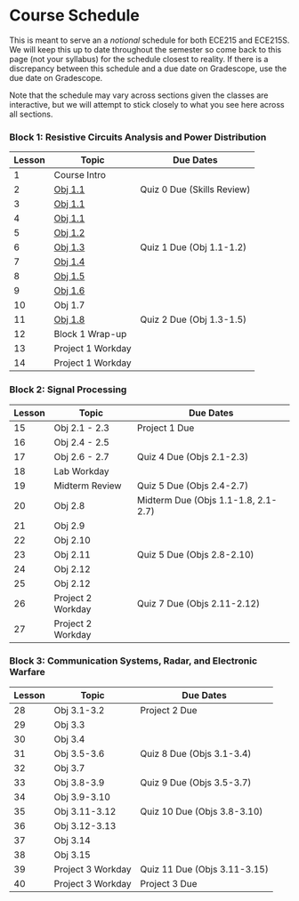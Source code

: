 # Course Schedule

This is meant to serve an a _notional_ schedule for both ECE215 and ECE215S. We will keep this up to date throughout the semester so come back to this page (not your syllabus) for the schedule closest to reality. If there is a discrepancy between this schedule and a due date on Gradescope, use the due date on Gradescope. 

Note that the schedule may vary across sections given the classes are interactive, but we will attempt to stick closely to what you see here across all sections.  

 ### Block 1: Resistive Circuits Analysis and Power Distribution  
| Lesson | Topic | Due Dates |
|----------|----------|----------|
| 1 | Course Intro |  |  
| 2 | [Obj 1.1](Block1Reading/Obj01/ECE215_Obj01_Reading) | Quiz 0 Due (Skills Review) |
| 3 | [Obj 1.1](Block1Reading/Obj01/ECE215_Obj01_Reading) |  |  
| 4 | [Obj 1.1](Block1Reading/Obj01/ECE215_Obj01_Reading)  |   |  
| 5 | [Obj 1.2](Block1Reading/Obj02/ECE215_Obj02_Reading) |   |  
| 6 | [Obj 1.3](Block1Reading/Obj03/ECE215_Obj03_Reading) | Quiz 1 Due (Obj 1.1-1.2)  |  
| 7 | [Obj 1.4](https://control.com/technical-articles/active-power-reactive-power-apparent-power-and-the-role-of-power-factor/) |  |  
| 8 | [Obj 1.5](Block1Reading/Obj05/ECE215_Obj05_Reading) |   |  
| 9 | [Obj 1.6](Block1Reading/Obj06/ECE215_Obj06_Reading) |   |
| 10 | Obj 1.7 |   |
| 11 | [Obj 1.8](Block1Reading/Obj08/ECE215_Obj08_Reading) | Quiz 2 Due (Obj 1.3-1.5)   |
| 12 | Block 1 Wrap-up |   |
| 13 | Project 1 Workday |   |
| 14 | Project 1 Workday |   |

### Block 2: Signal Processing
| Lesson | Topic | Due Dates |
|----------|----------|----------|
| 15 | Obj 2.1 - 2.3 | Project 1 Due | 
| 16 | Obj 2.4 - 2.5 |  |
| 17 | Obj 2.6 - 2.7 | Quiz 4 Due (Objs 2.1-2.3) |
| 18 | Lab Workday |  |
| 19 | Midterm Review | Quiz 5 Due (Objs 2.4-2.7) |
| 20 | Obj 2.8 | Midterm Due (Objs 1.1-1.8, 2.1-2.7) |
| 21 | Obj 2.9 |  |
| 22 | Obj 2.10 |  |
| 23 | Obj 2.11 | Quiz 5 Due (Objs 2.8-2.10) |
| 24 | Obj 2.12 |  |
| 25 | Obj 2.12 |  |
| 26 | Project 2 Workday | Quiz 7 Due (Objs 2.11-2.12) |
| 27 | Project 2 Workday |   |

### Block 3: Communication Systems, Radar, and Electronic Warfare
| Lesson | Topic | Due Dates |
|----------|----------|----------|
| 28 | Obj 3.1-3.2 | Project 2 Due | 
| 29 | Obj 3.3 |  |
| 30 | Obj 3.4 |  |
| 31 | Obj 3.5-3.6 | Quiz 8 Due (Objs 3.1-3.4) |
| 32 | Obj 3.7 |  |
| 33 | Obj 3.8-3.9 | Quiz 9 Due (Objs 3.5-3.7) |
| 34 | Obj 3.9-3.10 |  |
| 35 | Obj 3.11-3.12 | Quiz 10 Due (Objs 3.8-3.10) |
| 36 | Obj 3.12-3.13 |  |
| 37 | Obj 3.14 |  |
| 38 | Obj 3.15 |  |
| 39 | Project 3 Workday | Quiz 11 Due (Objs 3.11-3.15) |
| 40 | Project 3 Workday | Project 3 Due |


